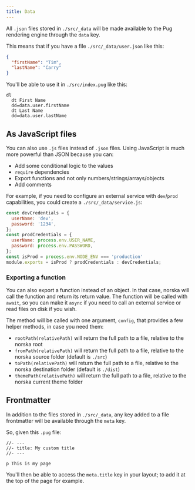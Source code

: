 ```yaml
---
title: Data
---
```


All `.json` files stored in `./src/_data` will be made available to
the Pug rendering engine through the `data` key.

This means that if you have a file `./src/_data/user.json` like this:

```json
{
  "firstName": "Tim",
  "lastName": "Carry"
}
```

You'll be able to use it in `./src/index.pug` like this:

```pug
dl
  dt First Name
  dd=data.user.firstName
  dt Last Name
  dd=data.user.lastName
```

## As JavaScript files

You can also use `.js` files instead of `.json` files. Using JavaScript is much
more powerful than JSON because you can:

- Add some conditional logic to the values
- `require` dependencies
- Export functions and not only numbers/strings/arrays/objects
- Add comments

For example, if you need to configure an external service with `dev`/`prod`
capabilities, you could create a `./src/_data/service.js`:

```js
const devCredentials = {
  userName: 'dev',
  password: '1234',
};
const prodCredentials = {
  userName: process.env.USER_NAME,
  password: process.env.PASSWORD,
};
const isProd = process.env.NODE_ENV === 'production'
module.exports = isProd ? prodCredentials : devCredentials;
```

### Exporting a function

You can also export a function instead of an object. In that case, norska will
call the function and return its return value. The function will be called with
`await`, so you can make it `async` if you need to call an external service or
read files on disk if you wish.

The method will be called with one argument, `config`, that provides a few
helper methods, in case you need them:

- `rootPath(relativePath)` will return the full path to a file, relative to the
  norska root
- `fromPath(relativePath)` will return the full path to a file, relative to the
  norska source folder (default is `./src`)
- `toPath(relativePath)` will return the full path to a file, relative to the
  norska destination folder (default is `./dist`)
- `themePath(relativePath)` will return the full path to a file, relative to the
  norska current theme folder

## Frontmatter

In addition to the files stored in `./src/_data`, any key added to a file
frontmatter will be available through the `meta` key.

So, given this `.pug` file:

```pug
//- ---
//- title: My custom title
//- ---

p This is my page
```

You'll then be able to access the `meta.title` key in your layout; to add it at
the top of the page for example.
